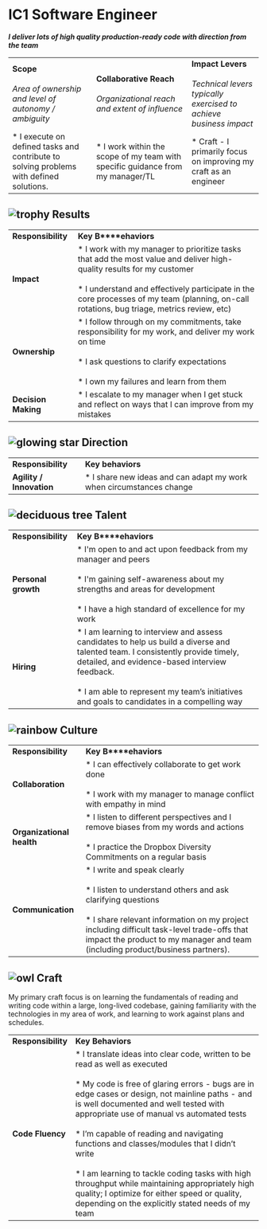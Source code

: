  # IC1 Software Engineer

**_I deliver lots of high quality production-ready code with direction from the team_**

|     |     |     |
| --- | --- | --- |
| **Scope**<br><br>_Area of ownership and level of autonomy / ambiguity_ | **Collaborative** **Reach**<br><br>_Organizational reach and extent of influence_ | **Impact Levers**<br><br>_Technical levers typically exercised to achieve business impact_ |
| * I execute on defined tasks and contribute to solving problems with defined solutions. | * I work within the scope of my team with specific guidance from my manager/TL | * Craft - I primarily focus on improving my craft as an engineer |

![trophy](https://paper.dropboxstatic.com/static/img/ace/emoji/1f3c6.png?version=6.0.0 "trophy") Results
--------------------------------------------------------------------------------------------------------

|     |     |
| --- | --- |
| **Responsibility** | **Key** **B****ehaviors** |
| **Impact** | * I work with my manager to prioritize tasks that add the most value and deliver high-quality results for my customer<br><br>* I understand and effectively participate in the core processes of my team  (planning, on-call rotations, bug triage, metrics review, etc) |
| **Ownership** | * I follow through on my commitments, take responsibility for my work, and deliver my work on time<br><br>* I ask questions to clarify expectations <br><br>* I own my failures and learn from them |
| **Decision Making** | * I escalate to my manager when I get stuck and reflect on ways that I can improve from my mistakes |

![glowing star](https://paper.dropboxstatic.com/static/img/ace/emoji/1f31f.png?version=6.0.0 "glowing star")  Direction
-----------------------------------------------------------------------------------------------------------------------

|     |     |
| --- | --- |
| **Responsibility** | **Key behaviors** |
| **Agility** **/** **Innovation** | * I share new ideas and can adapt my work when circumstances change |

![deciduous tree](https://paper.dropboxstatic.com/static/img/ace/emoji/1f333.png?version=6.0.0 "deciduous tree")  Talent
------------------------------------------------------------------------------------------------------------------------

|     |     |
| --- | --- |
| **Responsibility** | **Key** **B****ehaviors** |
| **Personal growth** | * I'm open to and act upon feedback from my manager and peers<br><br>* I'm gaining self-awareness about my strengths and areas for development<br><br>* I have a high standard of excellence for my work |
| **Hiring** | * I am learning to interview and assess candidates to help us build a diverse and talented team. I consistently provide timely, detailed, and evidence-based interview feedback.<br><br>* I am able to represent my team’s initiatives and goals to candidates in a compelling way |

![rainbow](https://paper.dropboxstatic.com/static/img/ace/emoji/1f308.png?version=6.0.0 "rainbow")  Culture
-----------------------------------------------------------------------------------------------------------

|     |     |
| --- | --- |
| **Responsibility** | **Key** **B****ehaviors** |
| **Collaboration** | * I can effectively collaborate to get work done<br><br>* I work with my manager to manage conflict with empathy in mind |
| **Organizational health** | * I listen to different perspectives and I remove biases from my words and actions <br><br>* I practice the Dropbox Diversity Commitments on a regular basis |
| **Communication** | * I write and speak clearly<br><br>* I listen to understand others and ask clarifying questions<br><br>* I share relevant information on my project including difficult task-level trade-offs that impact the product to my manager and team  (including product/business partners). |

![owl](https://paper.dropboxstatic.com/static/img/ace/emoji/1f989.png?version=6.0.0 "owl") Craft
------------------------------------------------------------------------------------------------

My primary craft focus is on learning the fundamentals of reading and writing code within a large, long-lived codebase, gaining familiarity with the technologies in my area of work, and learning to work against plans and schedules.

|     |     |
| --- | --- |
| **Responsibility** | **Key Behaviors** |
| **Code Fluency** | * I translate ideas into clear code, written to be read as well as executed<br><br>* My code is free of glaring errors - bugs are in edge cases or design, not mainline paths - and is well documented and well tested with appropriate use of manual vs automated tests<br><br>* I’m capable of reading and navigating functions and classes/modules that I didn’t write<br><br>* I am learning to tackle coding tasks with high throughput while maintaining appropriately high quality; I optimize for either speed or quality, depending on the explicitly stated needs of my team |
